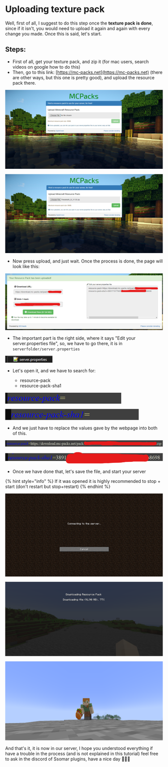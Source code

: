 # Uploading texture pack

Well, first of all, I suggest to do this step once the **texture pack is done**, since if it isn't, you would need to upload it again and again with every change you made. Once this is said, let's start.

## Steps:

* First of all, get your texture pack, and zip it (for mac users, search videos on google how to do this)
* Then, go to this link: [https://mc-packs.net](https://mc-packs.net) (there are other ways, but this one is pretty good), and upload the resource pack there.

![Webpage](<../../../../.gitbook/assets/image (229).png>)

![Uploaded file](<../../../../.gitbook/assets/image (157).png>)

* Now press upload, and just wait. Once the process is done, the page will look like this:

![](<../../../../.gitbook/assets/image (306).png>)

* The important part is the right side, where it says "Edit your server.properties file", so, we have to go there, it is in `serverfolder/server.properties`

![](<../../../../.gitbook/assets/image (234).png>)

*   Let's open it, and we have to search for:

    * resource-pack
    * resource-pack-sha1



![](<../../../../.gitbook/assets/image (274).png>)

![](<../../../../.gitbook/assets/image (137).png>)

* And we just have to replace the values gave by the webpage into both of this.

![](<../../../../.gitbook/assets/image (82).png>)

![](<../../../../.gitbook/assets/image (335).png>)

* Once we have done that, let's save the file, and start your server

{% hint style="info" %}
If it was opened it is highly recommended to stop + start (don't restart but stop+restart)
{% endhint %}

![](<../../../../.gitbook/assets/image (171).png>)

![](<../../../../.gitbook/assets/image (136).png>)

![](<../../../../.gitbook/assets/image (242).png>)

And that's it, it is now in our server, I hope you understood everything if have a trouble in the process (and is not explained in this tutorial) feel free to ask in the discord of Ssomar plugins, have a nice day 🥳🥳🥳
